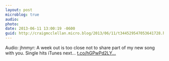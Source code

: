 ```yaml
---
layout: post
microblog: true
audio: 
photo: 
date: 2013-06-11 13:00:19 -0600
guid: http://craigmcclellan.micro.blog/2013/06/11/t344529547053641728.html
---
```

Audio: jhnmyr: A week out is too close not to share part of my new song with you. Single hits iTunes next... [t.co/hGPwPd2LY...](http://t.co/hGPwPd2LYP)
